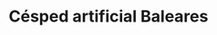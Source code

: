 ---
title: "Césped artificial Baleares"
url: /marraxti/cesped-artificial-baleares/
shop: Garten-Center
---